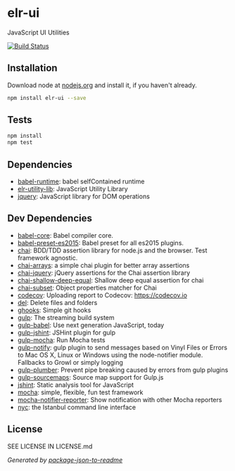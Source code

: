 # elr-ui

JavaScript UI Utilities

[![Build Status](https://travis-ci.org/Beth3346/elr-ui.svg?branch=master)](https://travis-ci.org/Beth3346/elr-ui)

## Installation

Download node at [nodejs.org](http://nodejs.org) and install it, if you haven't already.

```sh
npm install elr-ui --save
```


## Tests

```sh
npm install
npm test
```

## Dependencies

- [babel-runtime](https://github.com/babel/babel/tree/master/packages): babel selfContained runtime
- [elr-utility-lib](https://github.com/Beth3346/elr-utility-lib): JavaScript Utility Library
- [jquery](https://github.com/jquery/jquery): JavaScript library for DOM operations

## Dev Dependencies

- [babel-core](https://github.com/babel/babel/tree/master/packages): Babel compiler core.
- [babel-preset-es2015](https://github.com/babel/babel/tree/master/packages): Babel preset for all es2015 plugins.
- [chai](https://github.com/chaijs/chai): BDD/TDD assertion library for node.js and the browser. Test framework agnostic.
- [chai-arrays](https://github.com/GaneshSPatil/chai-arrays): a simple chai plugin for better array assertions
- [chai-jquery](https://github.com/chaijs/chai-jquery): jQuery assertions for the Chai assertion library
- [chai-shallow-deep-equal](https://github.com/michelsalib/chai-shallow-deep-equal): Shallow deep equal assertion for chai
- [chai-subset](https://github.com/debitoor/chai-subset): Object properties matcher for Chai
- [codecov](https://github.com/codecov/codecov-node): Uploading report to Codecov: https://codecov.io
- [del](https://github.com/sindresorhus/del): Delete files and folders
- [ghooks](https://github.com/gtramontina/ghooks): Simple git hooks
- [gulp](https://github.com/gulpjs/gulp): The streaming build system
- [gulp-babel](https://github.com/babel/gulp-babel): Use next generation JavaScript, today
- [gulp-jshint](https://github.com/spalger/gulp-jshint): JSHint plugin for gulp
- [gulp-mocha](https://github.com/sindresorhus/gulp-mocha): Run Mocha tests
- [gulp-notify](https://github.com/mikaelbr/gulp-notify): gulp plugin to send messages based on Vinyl Files or Errors to Mac OS X, Linux or Windows using the node-notifier module. Fallbacks to Growl or simply logging
- [gulp-plumber](https://github.com/floatdrop/gulp-plumber): Prevent pipe breaking caused by errors from gulp plugins
- [gulp-sourcemaps](https://github.com/floridoo/gulp-sourcemaps): Source map support for Gulp.js
- [jshint](https://github.com/jshint/jshint): Static analysis tool for JavaScript
- [mocha](https://github.com/mochajs/mocha): simple, flexible, fun test framework
- [mocha-notifier-reporter](https://github.com/hakovala/mocha-notifier-reporter): Show notification with other Mocha reporters
- [nyc](https://github.com/istanbuljs/nyc): the Istanbul command line interface


## License

SEE LICENSE IN LICENSE.md

_Generated by [package-json-to-readme](https://github.com/zeke/package-json-to-readme)_
